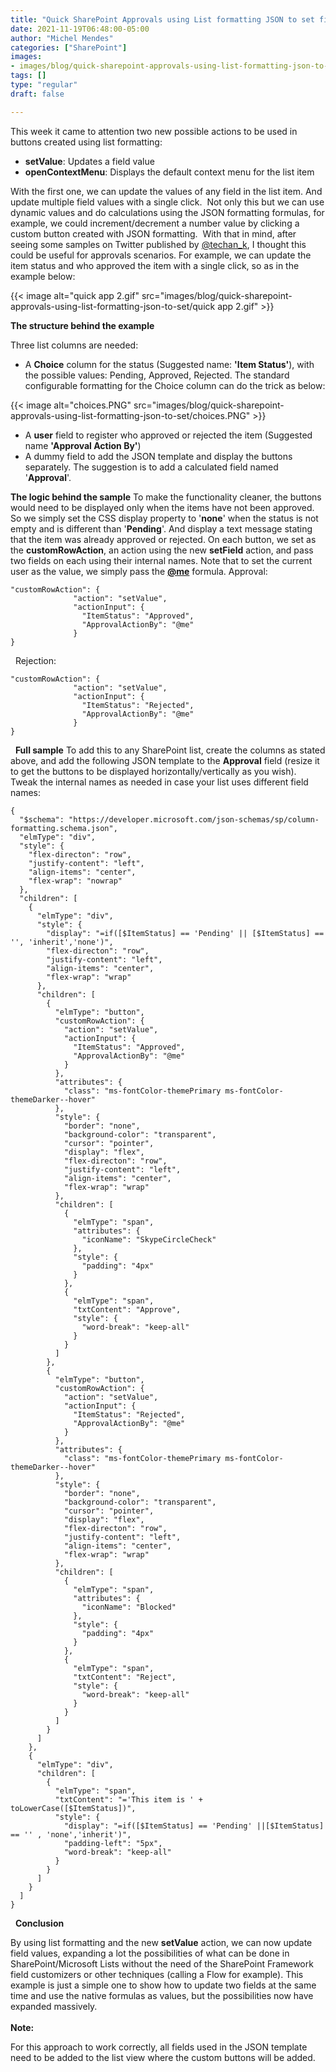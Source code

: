 ```yaml
---
title: "Quick SharePoint Approvals using List formatting JSON to set field values"
date: 2021-11-19T06:48:00-05:00
author: "Michel Mendes"
categories: ["SharePoint"]
images:
- images/blog/quick-sharepoint-approvals-using-list-formatting-json-to-set/choices.PNG
tags: []
type: "regular"
draft: false

---
```


This week it came to attention two new possible actions to be used in
buttons created using list formatting:

-   **setValue**: Updates a field value
-   **openContextMenu**: Displays the default context menu for the list
    item

With the first one, we can update the values of any field in the list
item. And update multiple field values with a single click. 
Not only this but we can use dynamic values and do calculations using
the JSON formatting formulas, for example, we could increment/decrement
a number value by clicking a custom button created with JSON
formatting. 
With that in mind, after seeing some samples on Twitter published by
[\@techan_k](https://twitter.com/techan_k), I thought this could be
useful for approvals scenarios. For example, we can update the item
status and who approved the item with a single click, so as in the
example below:

{{< image alt="quick app 2.gif" src="images/blog/quick-sharepoint-approvals-using-list-formatting-json-to-set/quick app 2.gif" >}}

**The structure behind the example**


Three list columns are needed:

-   A **Choice** column for the status (Suggested name: **'Item
    Status'**), with the possible values: Pending, Approved, Rejected.
    The standard configurable formatting for the Choice column can do
    the trick as below:

{{< image alt="choices.PNG" src="images/blog/quick-sharepoint-approvals-using-list-formatting-json-to-set/choices.PNG" >}}
-   A **user** field to register who approved or rejected the item
    (Suggested name **'Approval Action By'**)
-   A dummy field to add the JSON template and display the buttons
    separately. The suggestion is to add a calculated field named
    '**Approval**'.

**The logic behind the sample**
To make the functionality cleaner, the buttons would need to be
displayed only when the items have not been approved. So we simply set
the CSS display property to '**none**' when the status is not empty
and is different than '**Pending**'. And display a text message
stating that the item was already approved or rejected.
On each button, we set as the **customRowAction**, an action using the
new **setField** action, and pass two fields on each using their
internal names. Note that to set the current user as the value, we
simply pass the **[\@me](/t5/user/viewprofilepage/user-id/31142)**
formula.
Approval:
 

``` {.lia-code-sample .language-json}
"customRowAction": {
              "action": "setValue",
              "actionInput": {
                "ItemStatus": "Approved",
                "ApprovalActionBy": "@me"
              }
}
```
 
Rejection:
 

``` {.lia-code-sample .language-json}
"customRowAction": {
              "action": "setValue",
              "actionInput": {
                "ItemStatus": "Rejected",
                "ApprovalActionBy": "@me"
              }
}
```
 
**Full sample**
To add this to any SharePoint list, create the columns as stated above,
and add the following JSON template to the **Approval** field (resize it
to get the buttons to be displayed horizontally/vertically as you wish).
Tweak the internal names as needed in case your list uses different
field names:
 

``` {.lia-code-sample .language-json}
{
  "$schema": "https://developer.microsoft.com/json-schemas/sp/column-formatting.schema.json",
  "elmType": "div",
  "style": {
    "flex-directon": "row",
    "justify-content": "left",
    "align-items": "center",
    "flex-wrap": "nowrap"
  },
  "children": [
    {
      "elmType": "div",
      "style": {
        "display": "=if([$ItemStatus] == 'Pending' || [$ItemStatus] == '', 'inherit','none')",
        "flex-directon": "row",
        "justify-content": "left",
        "align-items": "center",
        "flex-wrap": "wrap"
      },
      "children": [
        {
          "elmType": "button",
          "customRowAction": {
            "action": "setValue",
            "actionInput": {
              "ItemStatus": "Approved",
              "ApprovalActionBy": "@me"
            }
          },
          "attributes": {
            "class": "ms-fontColor-themePrimary ms-fontColor-themeDarker--hover"
          },
          "style": {
            "border": "none",
            "background-color": "transparent",
            "cursor": "pointer",
            "display": "flex",
            "flex-directon": "row",
            "justify-content": "left",
            "align-items": "center",
            "flex-wrap": "wrap"
          },
          "children": [
            {
              "elmType": "span",
              "attributes": {
                "iconName": "SkypeCircleCheck"
              },
              "style": {
                "padding": "4px"
              }
            },
            {
              "elmType": "span",
              "txtContent": "Approve",
              "style": {
                "word-break": "keep-all"
              }
            }
          ]
        },
        {
          "elmType": "button",
          "customRowAction": {
            "action": "setValue",
            "actionInput": {
              "ItemStatus": "Rejected",
              "ApprovalActionBy": "@me"
            }
          },
          "attributes": {
            "class": "ms-fontColor-themePrimary ms-fontColor-themeDarker--hover"
          },
          "style": {
            "border": "none",
            "background-color": "transparent",
            "cursor": "pointer",
            "display": "flex",
            "flex-directon": "row",
            "justify-content": "left",
            "align-items": "center",
            "flex-wrap": "wrap"
          },
          "children": [
            {
              "elmType": "span",
              "attributes": {
                "iconName": "Blocked"
              },
              "style": {
                "padding": "4px"
              }
            },
            {
              "elmType": "span",
              "txtContent": "Reject",
              "style": {
                "word-break": "keep-all"
              }
            }
          ]
        }
      ]
    },
    {
      "elmType": "div",
      "children": [
        {
          "elmType": "span",
          "txtContent": "='This item is ' + toLowerCase([$ItemStatus])",
          "style": {
            "display": "=if([$ItemStatus] == 'Pending' ||[$ItemStatus] == '' , 'none','inherit')",
            "padding-left": "5px",
            "word-break": "keep-all"
          }
        }
      ]
    }
  ]
}
```
 
**Conclusion**

By using list formatting and the new **setValue** action, we can now
update field values, expanding a lot the possibilities of what can be
done in SharePoint/Microsoft Lists without the need of the SharePoint
Framework field customizers or other techniques (calling a Flow for
example).
This example is just a simple one to show how to update two fields at
the same time and use the native formulas as values, but the
possibilities now have expanded massively.\
\
**Note:**

For this approach to work correctly, all fields used in the
JSON template need to be added to the list view where the custom buttons
will be added.
